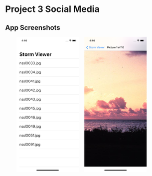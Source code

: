 # Project 3 Social Media

## App Screenshots
<p align= "center">
<img src= "/Project1/screenshots/1.png" width = "200">&emsp;
<img src= "/Project1/screenshots/2.png" width = "200">&emsp;
</p>
